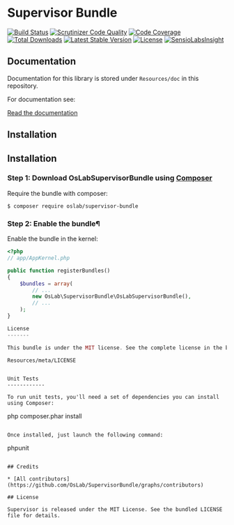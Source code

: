 Supervisor Bundle
=================

[![Build Status](https://travis-ci.org/OsLab/SupervisorBundle.svg?branch=master)](https://travis-ci.org/OsLab/SupervisorBundle)
[![Scrutinizer Code Quality](https://scrutinizer-ci.com/g/OsLab/SupervisorBundle/badges/quality-score.png?b=master)](https://scrutinizer-ci.com/g/OsLab/SupervisorBundle/?branch=master)
[![Code Coverage](https://scrutinizer-ci.com/g/OsLab/SupervisorBundle/badges/coverage.png?b=master)](https://scrutinizer-ci.com/g/OsLab/SupervisorBundle/?branch=master)
[![Total Downloads](https://poser.pugx.org/oslab/supervisor-bundle/downloads)](https://packagist.org/packages/OsLab/SupervisorBundle)
[![Latest Stable Version](https://poser.pugx.org/oslab/supervisor-bundle/v/stable)](https://packagist.org/packages/OsLab/SupervisorBundle)
[![License](https://poser.pugx.org/oslab/supervisor-bundle/license)](https://packagist.org/packages/OsLab/SupervisorBundle)
[![SensioLabsInsight](https://insight.sensiolabs.com/projects/3c29df13-4d04-4aab-bf37-e70dc278f1e5/mini.png)](https://insight.sensiolabs.com/projects/3c29df13-4d04-4aab-bf37-e70dc278f1e5)

Documentation
-------------

Documentation for this library is stored under `Resources/doc` in this repository.

For documentation see:

[Read the documentation](Resources/doc/index.md)

Installation
------------

## Installation

### Step 1: Download OsLabSupervisorBundle using [Composer](http://getcomposer.org)

Require the bundle with composer:

    $ composer require oslab/supervisor-bundle

### Step 2: Enable the bundle¶

Enable the bundle in the kernel:

``` php
<?php
// app/AppKernel.php

public function registerBundles()
{
    $bundles = array(
        // ...
        new OsLab\SupervisorBundle\OsLabSupervisorBundle(),
        // ...
    );
}

License
-------

This bundle is under the MIT license. See the complete license in the bundle:

```
    Resources/meta/LICENSE
```

Unit Tests
------------

To run unit tests, you'll need a set of dependencies you can install using Composer:
```
php composer.phar install
```

Once installed, just launch the following command:
```
phpunit
```

## Credits

* [All contributors](https://github.com/OsLab/SupervisorBundle/graphs/contributors)

## License

Supervisor is released under the MIT License. See the bundled LICENSE file for details.
